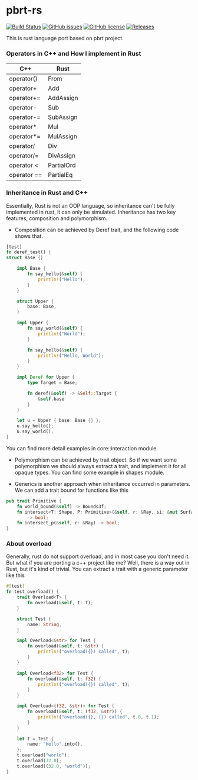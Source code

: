 # pbrt-rs

[![Build Status](https://img.shields.io/travis/com/lazytiger/pbrt-rs/main)](https://travis-ci.com/lazytiger/pbrt-rs)
[![GitHub issues](https://img.shields.io/github/issues/lazytiger/pbrt-rs)](https://github.com/lazytiger/pbrt-rs/issues)
[![GitHub license](https://img.shields.io/github/license/lazytiger/pbrt-rs)](https://github.com/lazytiger/pbrt-rs/blob/master/LICENSE)
[![Releases](https://img.shields.io/github/v/release/lazytiger/pbrt-rs.svg?include_prereleases)](https://github.com/lazytiger/pbrt-rs/releases)

This is rust language port based on pbrt project.

### Operators in C++ and How I implement in Rust

C++|Rust
---|----
operator() | From
operator+ | Add
operator+= | AddAssign
operator- | Sub
operator-= | SubAssign
operator* | Mul
operator*= | MulAssign
operator/ | Div
operator/= | DivAssign
operator < | PartialOrd
operator == | PartialEq

### Inheritance in Rust and C++
Essentially, Rust is not an OOP language, so inheritance can't be fully implemented in rust, it can only be simulated.
Inheritance has two key features, composition and polymorphism. 
* Composition can be achieved by Deref trait, and the following code shows that.
```Rust
[test]
fn deref_test() {
struct Base {}

    impl Base {
        fn say_hello(&self) {
            println!("Hello");
        }
    }

    struct Upper {
        base: Base,
    }

    impl Upper {
        fn say_world(&self) {
            println!("World");
        }

        fn say_hello(&self) {
            println!("Hello, World");
        }
    }

    impl Deref for Upper {
        type Target = Base;

        fn deref(&self) -> &Self::Target {
            &self.base
        }
    }

    let u = Upper { base: Base {} };
    u.say_hello();
    u.say_world();
}
```
You can find more detail examples in core::interaction module.

* Polymorphism can be achieved by trait object. 
So if we want some polymorphism we should always extract a trait,
and implement it for all opaque types. You can find some example in shapes module.
  
* Generics is another approach when inheritance occurred in parameters. We can add a trait bound for functions like this
```Rust
pub trait Primitive {
    fn world_bound(&self) -> Bounds3f;
    fn intersect<T: Shape, P: Primitive>(&self, r: &Ray, si: &mut SurfaceInteraction<T, P>)
        -> bool;
    fn intersect_p(&self, r: &Ray) -> bool;
}
```
### About overload
Generally, rust do not support overload, and in most case you don't need it. But what if you are porting a c++ project like me?
Well, there is a way out in Rust, but it's kind of trivial. You can extract a trait with a generic parameter like this
```rust
#[test]
fn test_overload() {
    trait Overload<T> {
        fn overload(&self, t: T);
    }

    struct Test {
        name: String,
    }

    impl Overload<&str> for Test {
        fn overload(&self, t: &str) {
            println!("overload({}) called", t);
        }
    }

    impl Overload<f32> for Test {
        fn overload(&self, t: f32) {
            println!("overload({}) called", t);
        }
    }

    impl Overload<(f32, &str)> for Test {
        fn overload(&self, t: (f32, &str)) {
            println!("overload({}, {}) called", t.0, t.1);
        }
    }

    let t = Test {
        name: "Hello".into(),
    };
    t.overload("world");
    t.overload(32.0);
    t.overload((32.0, "world"));
}
```